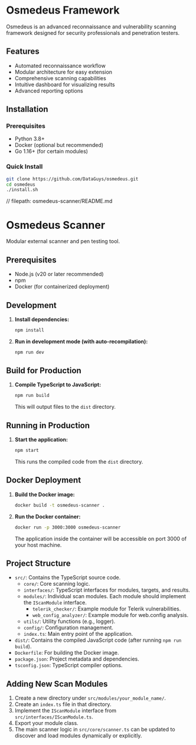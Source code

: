 # Osmedeus Framework

Osmedeus is an advanced reconnaissance and vulnerability scanning framework designed for security professionals and penetration testers.

## Features

- Automated reconnaissance workflow
- Modular architecture for easy extension
- Comprehensive scanning capabilities
- Intuitive dashboard for visualizing results
- Advanced reporting options

## Installation

### Prerequisites
- Python 3.8+
- Docker (optional but recommended)
- Go 1.16+ (for certain modules)

### Quick Install
```bash
git clone https://github.com/DataGuys/osmedeus.git
cd osmedeus
./install.sh
```

// filepath: osmedeus-scanner/README.md
# Osmedeus Scanner

Modular external scanner and pen testing tool.

## Prerequisites

- Node.js (v20 or later recommended)
- npm
- Docker (for containerized deployment)

## Development

1.  **Install dependencies:**
    ```bash
    npm install
    ```

2.  **Run in development mode (with auto-recompilation):**
    ```bash
    npm run dev
    ```

## Build for Production

1.  **Compile TypeScript to JavaScript:**
    ```bash
    npm run build
    ```
    This will output files to the `dist` directory.

## Running in Production

1.  **Start the application:**
    ```bash
    npm start
    ```
    This runs the compiled code from the `dist` directory.

## Docker Deployment

1.  **Build the Docker image:**
    ```bash
    docker build -t osmedeus-scanner .
    ```

2.  **Run the Docker container:**
    ```bash
    docker run -p 3000:3000 osmedeus-scanner
    ```
    The application inside the container will be accessible on port 3000 of your host machine.

## Project Structure

- `src/`: Contains the TypeScript source code.
  - `core/`: Core scanning logic.
  - `interfaces/`: TypeScript interfaces for modules, targets, and results.
  - `modules/`: Individual scan modules. Each module should implement the `IScanModule` interface.
    - `telerik_checker/`: Example module for Telerik vulnerabilities.
    - `web_config_analyzer/`: Example module for web.config analysis.
  - `utils/`: Utility functions (e.g., logger).
  - `config/`: Configuration management.
  - `index.ts`: Main entry point of the application.
- `dist/`: Contains the compiled JavaScript code (after running `npm run build`).
- `Dockerfile`: For building the Docker image.
- `package.json`: Project metadata and dependencies.
- `tsconfig.json`: TypeScript compiler options.

## Adding New Scan Modules

1.  Create a new directory under `src/modules/your_module_name/`.
2.  Create an `index.ts` file in that directory.
3.  Implement the `IScanModule` interface from `src/interfaces/IScanModule.ts`.
4.  Export your module class.
5.  The main scanner logic in `src/core/scanner.ts` can be updated to discover and load modules dynamically or explicitly.